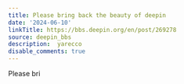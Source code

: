 ```yaml
---
title: Please bring back the beauty of deepin
date: '2024-06-10'
linkTitle: https://bbs.deepin.org/en/post/269278
source: deepin_bbs
description:  yarecco 
disable_comments: true
---
```

Please bri

